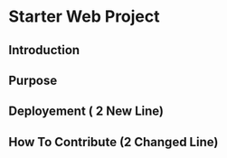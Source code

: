 # Starter Web Project

## Introduction

## Purpose

## Deployement ( 2 New Line)

## How To Contribute (2 Changed Line)
